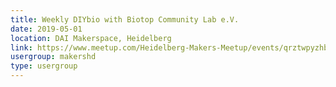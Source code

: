 ```yaml
---
title: Weekly DIYbio with Biotop Community Lab e.V.
date: 2019-05-01
location: DAI Makerspace, Heidelberg
link: https://www.meetup.com/Heidelberg-Makers-Meetup/events/qrztwpyzhbcb/
usergroup: makershd
type: usergroup
---
```

